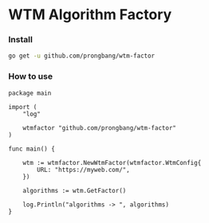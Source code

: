 # WTM Algorithm Factory

### Install

```bash
go get -u github.com/prongbang/wtm-factor
```

### How to use

```golang
package main

import (
	"log"

	wtmfactor "github.com/prongbang/wtm-factor"
)

func main() {

	wtm := wtmfactor.NewWtmFactor(wtmfactor.WtmConfig{
		URL: "https://myweb.com/",
	})

	algorithms := wtm.GetFactor()

	log.Println("algorithms -> ", algorithms)
}

```